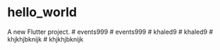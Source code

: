 # hello_world

A new Flutter project.
#   e v e n t s 9 9 9  
 #   e v e n t s 9 9 9  
 #   k h a l e d 9  
 #   k h a l e d 9  
 #   k h j k h j b k n i j k  
 #   k h j k h j b k n i j k  
 